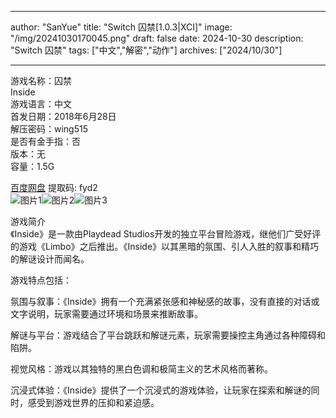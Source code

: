 
---
author: "SanYue"
title: "Switch 囚禁[1.0.3|XCI]"
image: "/img/20241030170045.png"
draft: false
date: 2024-10-30
description: "Switch 囚禁"
tags: ["中文","解密","动作"]
archives: ["2024/10/30"]

---

游戏名称：囚禁   
Inside    
游戏语言：中文  
首发日期：2018年6月28日  
解压密码：wing515  
是否有金手指：否  
版本：无   
容量：1.5G

[百度网盘](https://pan.baidu.com/s/1Hd3Ud0lh7TomZGn5uTUgsg) 提取码: fyd2  
![图片1](/img/cb5a63a3f2b.jpg)![图片2](/img/5f6b8d94f665.jpg)![图片3](/img/efc0657aa8.jpg)  

游戏简介  
《Inside》是一款由Playdead Studios开发的独立平台冒险游戏，继他们广受好评的游戏《Limbo》之后推出。《Inside》以其黑暗的氛围、引人入胜的叙事和精巧的解谜设计而闻名。

游戏特点包括：

氛围与叙事：《Inside》拥有一个充满紧张感和神秘感的故事，没有直接的对话或文字说明，玩家需要通过环境和场景来推断故事。

解谜与平台：游戏结合了平台跳跃和解谜元素，玩家需要操控主角通过各种障碍和陷阱。

视觉风格：游戏以其独特的黑白色调和极简主义的艺术风格而著称。

沉浸式体验：《Inside》提供了一个沉浸式的游戏体验，让玩家在探索和解谜的同时，感受到游戏世界的压抑和紧迫感。
